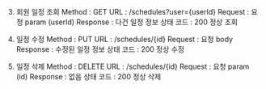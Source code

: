 3) 회원 일정 조회
   Method : GET
   URL : /schedules?user={userId}
   Request : 요청 param (userId)
   Response : 다건 일정 정보
   상태 코드 : 200 정상 조회

4) 일정 수정
   Method : PUT
   URL : /schedules/{id}
   Request : 요청 body
   Response : 수정된 일정 정보
   상태 코드 : 200 정상 수정

5) 일정 삭제
   Method : DELETE
   URL : /schedules/{id}
   Request : 요청 param (id)
   Response : 없음
   상태 코드 : 200 정상 삭제